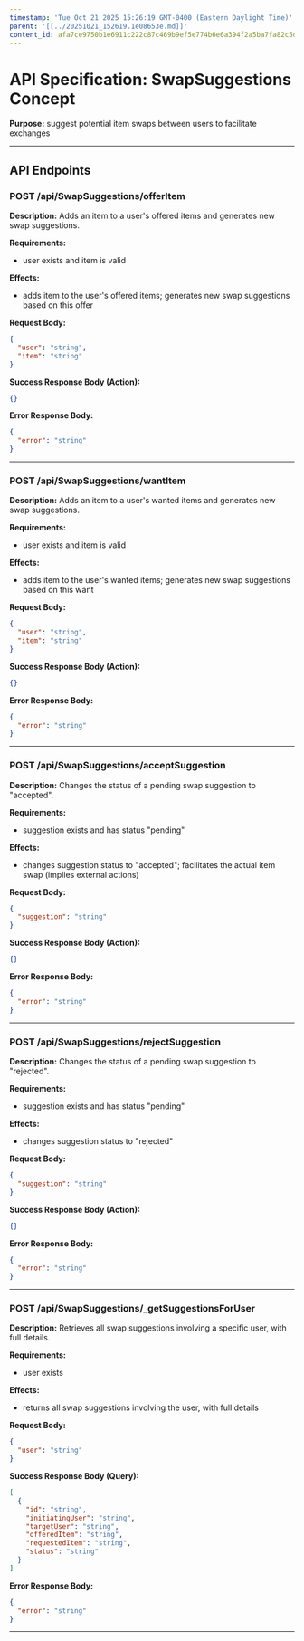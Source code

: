 ```yaml
---
timestamp: 'Tue Oct 21 2025 15:26:19 GMT-0400 (Eastern Daylight Time)'
parent: '[[../20251021_152619.1e08653e.md]]'
content_id: afa7ce9750b1e6911c222c87c469b9ef5e774b6e6a394f2a5ba7fa82c5dd0db7
---
```


# API Specification: SwapSuggestions Concept

**Purpose:** suggest potential item swaps between users to facilitate exchanges

***

## API Endpoints

### POST /api/SwapSuggestions/offerItem

**Description:** Adds an item to a user's offered items and generates new swap suggestions.

**Requirements:**

* user exists and item is valid

**Effects:**

* adds item to the user's offered items; generates new swap suggestions based on this offer

**Request Body:**

```json
{
  "user": "string",
  "item": "string"
}
```

**Success Response Body (Action):**

```json
{}
```

**Error Response Body:**

```json
{
  "error": "string"
}
```

***

### POST /api/SwapSuggestions/wantItem

**Description:** Adds an item to a user's wanted items and generates new swap suggestions.

**Requirements:**

* user exists and item is valid

**Effects:**

* adds item to the user's wanted items; generates new swap suggestions based on this want

**Request Body:**

```json
{
  "user": "string",
  "item": "string"
}
```

**Success Response Body (Action):**

```json
{}
```

**Error Response Body:**

```json
{
  "error": "string"
}
```

***

### POST /api/SwapSuggestions/acceptSuggestion

**Description:** Changes the status of a pending swap suggestion to "accepted".

**Requirements:**

* suggestion exists and has status "pending"

**Effects:**

* changes suggestion status to "accepted"; facilitates the actual item swap (implies external actions)

**Request Body:**

```json
{
  "suggestion": "string"
}
```

**Success Response Body (Action):**

```json
{}
```

**Error Response Body:**

```json
{
  "error": "string"
}
```

***

### POST /api/SwapSuggestions/rejectSuggestion

**Description:** Changes the status of a pending swap suggestion to "rejected".

**Requirements:**

* suggestion exists and has status "pending"

**Effects:**

* changes suggestion status to "rejected"

**Request Body:**

```json
{
  "suggestion": "string"
}
```

**Success Response Body (Action):**

```json
{}
```

**Error Response Body:**

```json
{
  "error": "string"
}
```

***

### POST /api/SwapSuggestions/\_getSuggestionsForUser

**Description:** Retrieves all swap suggestions involving a specific user, with full details.

**Requirements:**

* user exists

**Effects:**

* returns all swap suggestions involving the user, with full details

**Request Body:**

```json
{
  "user": "string"
}
```

**Success Response Body (Query):**

```json
[
  {
    "id": "string",
    "initiatingUser": "string",
    "targetUser": "string",
    "offeredItem": "string",
    "requestedItem": "string",
    "status": "string"
  }
]
```

**Error Response Body:**

```json
{
  "error": "string"
}
```

***
